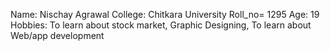 Name: Nischay Agrawal
College: Chitkara University
Roll_no= 1295
Age: 19
Hobbies: To learn about stock market, Graphic Designing, To learn about Web/app development